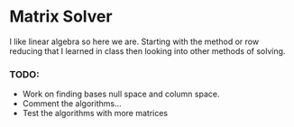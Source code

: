 # Matrix Solver
I like linear algebra so here we are. Starting with the method or row reducing that I learned in class then looking into other methods of solving.

### TODO:
- Work on finding bases null space and column space.
- Comment the algorithms...
- Test the algorithms with more matrices